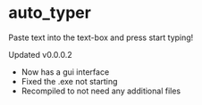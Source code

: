 # auto_typer
Paste text into the text-box and press start typing!

Updated v0.0.0.2
- Now has a gui interface
- Fixed the .exe not starting
- Recompiled to not need any additional files
